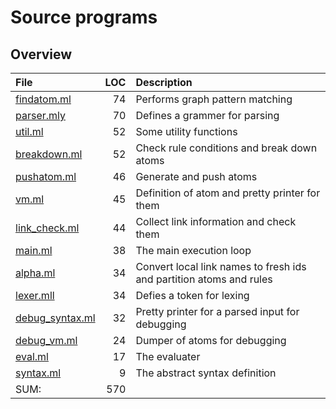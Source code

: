 # Source programs

## Overview

  | File                               |  LOC | Description                                                         |
  | :--------------------------------- | ---: | :------------------------------------------------------------------ |
  | [findatom.ml](findatom.ml)         |   74 | Performs graph pattern matching                                     |
  | [parser.mly](parser.mly)           |   70 | Defines a grammer for parsing                                       |
  | [util.ml](util.ml)                 |   52 | Some utility functions                                              |
  | [breakdown.ml](breakdown.ml)       |   52 | Check rule conditions and break down atoms                          |
  | [pushatom.ml](pushatom.ml)         |   46 | Generate and push atoms                                             |
  | [vm.ml](vm.ml)                     |   45 | Definition of atom and pretty printer for them                      |
  | [link_check.ml](link_check.ml)     |   44 | Collect link information and check them                             |
  | [main.ml](main.ml)                 |   38 | The main execution loop                                             |
  | [alpha.ml](alpha.ml)               |   34 | Convert local link names to fresh ids and partition atoms and rules |
  | [lexer.mll](lexer.mll)             |   34 | Defies a token for lexing                                           |
  | [debug_syntax.ml](debug_syntax.ml) |   32 | Pretty printer for a parsed input for debugging                     |
  | [debug_vm.ml](debug_vm.ml)         |   24 | Dumper of atoms for debugging                                       |
  | [eval.ml](eval.ml)                 |   17 | The evaluater                                                       |
  | [syntax.ml](syntax.ml)             |    9 | The abstract syntax definition                                      |
  | SUM:                               |  570 |                                                                     |

